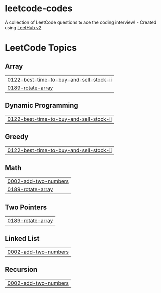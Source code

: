# leetcode-codes
A collection of LeetCode questions to ace the coding interview! - Created using [LeetHub v2](https://github.com/arunbhardwaj/LeetHub-2.0)

<!---LeetCode Topics Start-->
# LeetCode Topics
## Array
|  |
| ------- |
| [0122-best-time-to-buy-and-sell-stock-ii](https://github.com/laharilaharika/leetcode-codes/tree/master/0122-best-time-to-buy-and-sell-stock-ii) |
| [0189-rotate-array](https://github.com/laharilaharika/leetcode-codes/tree/master/0189-rotate-array) |
## Dynamic Programming
|  |
| ------- |
| [0122-best-time-to-buy-and-sell-stock-ii](https://github.com/laharilaharika/leetcode-codes/tree/master/0122-best-time-to-buy-and-sell-stock-ii) |
## Greedy
|  |
| ------- |
| [0122-best-time-to-buy-and-sell-stock-ii](https://github.com/laharilaharika/leetcode-codes/tree/master/0122-best-time-to-buy-and-sell-stock-ii) |
## Math
|  |
| ------- |
| [0002-add-two-numbers](https://github.com/laharilaharika/leetcode-codes/tree/master/0002-add-two-numbers) |
| [0189-rotate-array](https://github.com/laharilaharika/leetcode-codes/tree/master/0189-rotate-array) |
## Two Pointers
|  |
| ------- |
| [0189-rotate-array](https://github.com/laharilaharika/leetcode-codes/tree/master/0189-rotate-array) |
## Linked List
|  |
| ------- |
| [0002-add-two-numbers](https://github.com/laharilaharika/leetcode-codes/tree/master/0002-add-two-numbers) |
## Recursion
|  |
| ------- |
| [0002-add-two-numbers](https://github.com/laharilaharika/leetcode-codes/tree/master/0002-add-two-numbers) |
<!---LeetCode Topics End-->